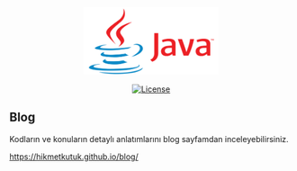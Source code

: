 <p align="center"><img src="/assets/img/java.png" width="240" height="120"></p>

<p align="center">
<a href="http://www.oracle.com/technetwork/java/index.html"><img src="https://poser.pugx.org/laravel/framework/license.svg" alt="License"></a>
</p>


## Blog

Kodların ve konuların detaylı anlatımlarını blog sayfamdan inceleyebilirsiniz.

https://hikmetkutuk.github.io/blog/